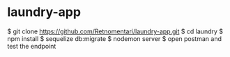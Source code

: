 # laundry-app
$ git clone https://github.com/Retnomentari/laundry-app.git
$ cd laundry
$ npm install
$ sequelize db:migrate
$ nodemon server
$ open postman and test the endpoint
